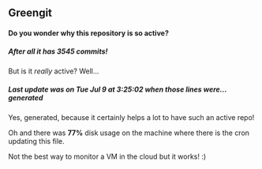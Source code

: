 ## Greengit

#### Do you wonder why this repository is so active?

##### After all it has 3545 commits!

But is it *really* active? Well...

##### Last update was on Tue Jul 9 at 3:25:02 when those lines were... generated

Yes, generated, because it certainly helps a lot to have such an active repo!

Oh and there was **77%** disk usage on the machine
where there is the cron updating this file.

Not the best way to monitor a VM in the cloud but it works! :)
